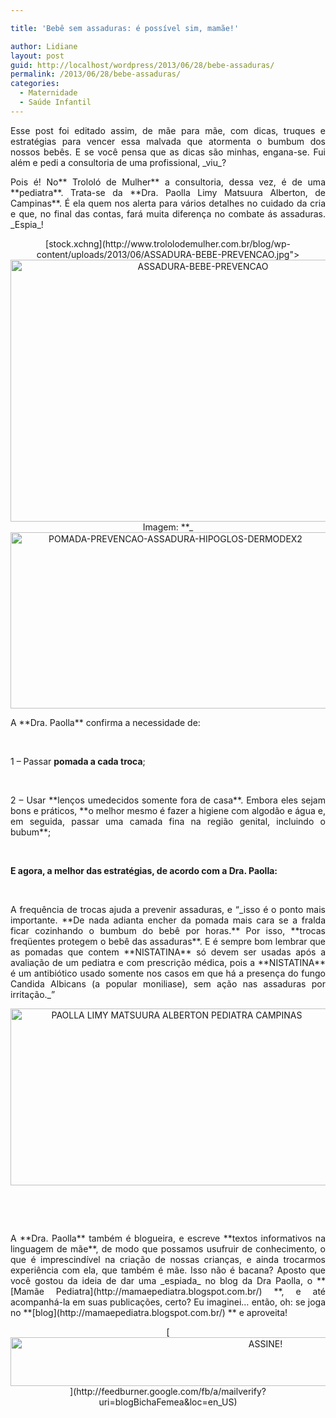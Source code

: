 ```yaml
---

title: 'Bebê sem assaduras: é possível sim, mamãe!'

author: Lidiane
layout: post
guid: http://localhost/wordpress/2013/06/28/bebe-assaduras/
permalink: /2013/06/28/bebe-assaduras/
categories:
  - Maternidade
  - Saúde Infantil
---
```

<p style="text-align: justify;">
  Esse post foi editado assim, de mãe para mãe, com dicas, truques e estratégias para vencer essa malvada que atormenta o bumbum dos nossos bebês. E se você pensa que as dicas são minhas, engana-se. Fui além e pedi a consultoria de uma profissional, _viu_?
</p>

<p style="text-align: justify;" align="justify">
  Pois é! No** Trololó de Mulher** a consultoria, dessa vez, é de uma **pediatra**. Trata-se da **Dra. Paolla Limy Matsuura Alberton, de Campinas**. É ela quem nos alerta para vários detalhes no cuidado da cria e que, no final das contas, fará muita diferença no combate ás assaduras. _Espia_!
</p>

<!--more-->

<p align="center">
  [stock.xchng](http://www.trololodemulher.com.br/blog/wp-content/uploads/2013/06/ASSADURA-BEBE-PREVENCAO.jpg"><img class="alignnone size-full wp-image-9569" src="http://www.trololodemulher.com.br/blog/wp-content/uploads/2013/06/ASSADURA-BEBE-PREVENCAO.jpg" alt="ASSADURA-BEBE-PREVENCAO" width="600" height="419" /></a><br /> Imagem: **_<a href="http://www.sxc.hu/) _**
</p>

<p align="center">
  <a href="http://www.trololodemulher.com.br/blog/wp-content/uploads/2013/06/POMADA-PREVENCAO-ASSADURA-HIPOGLOS-DERMODEX2.png"><img class="alignnone size-full wp-image-9573" src="http://www.trololodemulher.com.br/blog/wp-content/uploads/2013/06/POMADA-PREVENCAO-ASSADURA-HIPOGLOS-DERMODEX2.png" alt="POMADA-PREVENCAO-ASSADURA-HIPOGLOS-DERMODEX2" width="512" height="282" /></a>
</p>

<p align="justify">
  A **Dra. Paolla** confirma a necessidade de:
</p>

&nbsp;

1 – Passar **pomada a cada troca**;

&nbsp;

<p align="justify">
  2 – Usar **lenços umedecidos somente fora de casa**. Embora eles sejam bons e práticos, **o melhor mesmo é fazer a higiene com algodão e água e, em seguida, passar uma camada fina na região genital, incluindo o bubum**;
</p>

&nbsp;

**E agora, a melhor das estratégias, de acordo com a Dra. Paolla:**

&nbsp;

<p align="justify">
  A frequência de trocas ajuda a prevenir assaduras, e “_isso é o ponto mais importante. **De nada adianta encher da pomada mais cara se a fralda ficar cozinhando o bumbum do bebê por horas.** Por isso, **trocas freqüentes protegem o bebê das assaduras**. E é sempre bom lembrar que as pomadas que contem **NISTATINA** só devem ser usadas após a avaliação de um pediatra e com prescrição médica, pois a **NISTATINA** é um antibiótico usado somente nos casos em que há a presença do fungo Candida Albicans (a popular moniliase), sem ação nas assaduras por irritação._”
</p>

<p align="center">
  <a href="http://www.trololodemulher.com.br/blog/wp-content/uploads/2013/06/PAOLLA-LIMY-MATSUURA-ALBERTON-PEDIATRA-CAMPINAS.png"><img class="alignnone size-full wp-image-9572" src="http://www.trololodemulher.com.br/blog/wp-content/uploads/2013/06/PAOLLA-LIMY-MATSUURA-ALBERTON-PEDIATRA-CAMPINAS.png" alt="PAOLLA LIMY MATSUURA ALBERTON PEDIATRA CAMPINAS" width="516" height="283" /></a>
</p>

&nbsp;

&nbsp;

<p align="justify">
  A **Dra. Paolla** também é blogueira, e escreve **textos informativos na linguagem de mãe**, de modo que possamos usufruir de conhecimento, o que é imprescindível na criação de nossas crianças, e ainda trocarmos experiência com ela, que também é mãe. Isso não é bacana? Aposto que você gostou da ideia de dar uma _espiada_ no blog da Dra Paolla, o **[Mamãe Pediatra](http://mamaepediatra.blogspot.com.br/) **, e até acompanhá-la em suas publicações, certo? Eu imaginei… então, oh: se joga no **[blog](http://mamaepediatra.blogspot.com.br/) ** e aproveita!
</p>

<p align="center">
  [<img class="alignnone size-full wp-image-10439" src="http://www.trololodemulher.com.br/blog/wp-content/uploads/2014/09/ASSINE.png" alt="ASSINE!" width="800" height="78" />](http://feedburner.google.com/fb/a/mailverify?uri=blogBichaFemea&loc=en_US) 
</p>